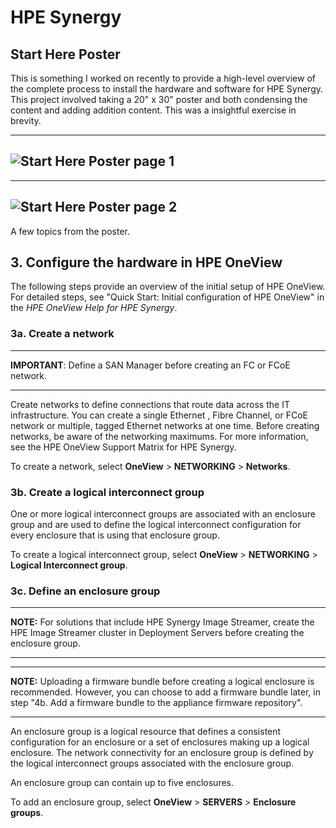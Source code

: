 # HPE Synergy

## Start Here Poster

This is something I worked on recently to provide a high-level overview of the complete process to install the hardware and software for HPE Synergy. This project involved taking a 20" x 30" poster and both condensing the content and adding addition content. This was a insightful exercise in brevity. 

------
![Start Here Poster page 1](https://chriskpeterson.github.io/vuepress2/public/starthereposter1.PNG)
------
------
![Start Here Poster page 2](https://chriskpeterson.github.io/vuepress2/public/starthereposter2.PNG)
------

A few topics from the poster.

## 3. Configure the hardware in HPE OneView

The following steps provide an overview of the initial setup of HPE OneView.
For detailed steps, see "Quick Start: Initial configuration of HPE OneView" in the *HPE OneView Help for HPE Synergy*.

### 3a. Create a network

------

**IMPORTANT**: Define a SAN Manager before creating an FC or FCoE network.

------

Create networks to define connections that route data across the IT infrastructure. You can create a single Ethernet , Fibre Channel, or FCoE network or multiple, tagged Ethernet networks at one time.
Before creating networks, be aware of the networking maximums. For more information, see the HPE OneView Support Matrix for HPE Synergy.

To create a network, select **OneView** > **NETWORKING** > **Networks**.



### 3b. Create a logical interconnect group

One or more logical interconnect groups are associated with an enclosure group and are used to define the logical interconnect configuration for every enclosure that is using that enclosure group.

To create a logical interconnect group, select **OneView** >
**NETWORKING** > **Logical Interconnect group**.



### 3c. Define an enclosure group

------

**NOTE:** For solutions that include HPE Synergy Image Streamer, create the HPE Image Streamer cluster in Deployment Servers before creating the enclosure group.

------

------

**NOTE:** Uploading a firmware bundle before creating a logical enclosure is recommended. However, you can choose to add a firmware bundle later, in step "4b. Add a firmware bundle to the appliance firmware repository".

------

An enclosure group is a logical resource that defines a consistent configuration for an enclosure or a set of enclosures making up a logical enclosure. The network connectivity for an enclosure group is defined by the logical interconnect groups associated with the enclosure group.

An enclosure group can contain up to five enclosures.

To add an enclosure group, select **OneView** > **SERVERS** > **Enclosure**
**groups**.
